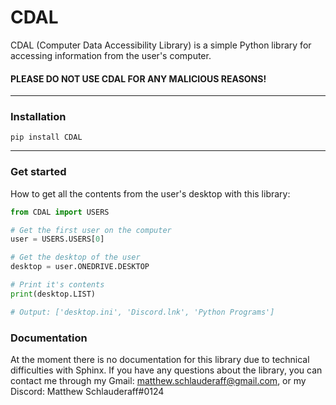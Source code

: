 # CDAL
CDAL (Computer Data Accessibility Library) is a simple Python library for accessing information from the user's computer.
#### PLEASE DO NOT USE CDAL FOR ANY MALICIOUS REASONS!

------------

### Installation
```
pip install CDAL
```

------------

### Get started
How to get all the contents from the user's desktop with this library:
```python
from CDAL import USERS

# Get the first user on the computer
user = USERS.USERS[0]

# Get the desktop of the user
desktop = user.ONEDRIVE.DESKTOP

# Print it's contents
print(desktop.LIST)

# Output: ['desktop.ini', 'Discord.lnk', 'Python Programs']
```

### Documentation
At the moment there is no documentation for this library due to technical difficulties with Sphinx.
If you have any questions about the library, you can contact me through my Gmail: matthew.schlauderaff@gmail.com, or my Discord: Matthew Schlauderaff#0124